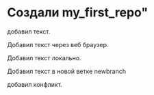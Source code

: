 # Создали my_first_repo" 

добавил текст.

Добавил текст через веб браузер.

Добавил текст локально.

Добавил текст в новой ветке newbranch

добавил конфликт.
